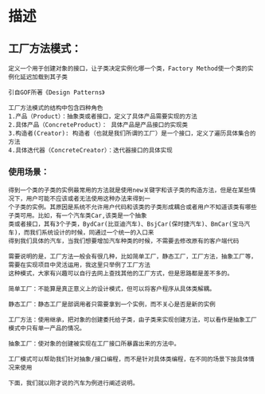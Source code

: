 
# 描述

## 工厂方法模式：

    定义一个用于创建对象的接口，让子类决定实例化哪一个类，Factory Method使一个类的实例化延迟加载到其子类
    
    引自GOF所著《Design Patterns》
    
    工厂方法模式的结构中包含四种角色
    1.产品（Product）：抽象类或者接口，定义了具体产品需要实现的方法
    2.具体产品（ConcreteProduct）： 具体产品是产品接口的实现类
    3.构造者(Creator): 构造者（也就是我们所谓的工厂）是一个接口，定义了遍历具体集合的方法
    4.具体迭代器（ConcreteCreator）：迭代器接口的具体实现

### 使用场景：
    得到一个类的子类的实例最常用的方法就是使用new关键字和该子类的构造方法，但是在某些情况下，用户可能不应该或者无法使用这种办法来得到一
    个子类的实例。其原因是系统不允许用户代码和该类的子类形成耦合或者用户不知道该类有哪些子类可用。比如，有一个汽车类Car,该类是一个抽象
    类或者接口，其有3个子类，BydCar(比亚迪汽车)、BsjCar(保时捷汽车)、BmCar(宝马汽车)，而我们系统设计的时候，同通过一个统一的入口来
    得到我们具体的汽车，当我们想要增加汽车种类的时候，不需要去修改原有的客户端代码
    
    需要说明的是，工厂方法一般会有很几种，比如简单工厂，静态工厂，工厂方法，抽象工厂等，需要在实现项目中灵活运用，我这里只举例了工厂方法
    这种模式，大家有兴趣可以自行去网上查找其他的工厂方式，但是思路都是差不多的。
    
    简单工厂：不能算是真正意义上的设计模式，但可以将客户程序从具体类解耦。
    
    静态工厂：静态工厂是部调用者只需要拿到一个实例，而不关心是否是新的实例
    
    工厂方法：使用继承，把对象的创建委托给子类，由子类来实现创建方法，可以看作是抽象工厂模式中只有单一产品的情况。
    
    抽象工厂：使对象的创建被实现在工厂接口所暴露出来的方法中。
    
    工厂模式可以帮助我们针对抽象/接口编程，而不是针对具体类编程，在不同的场景下按具体情况来使用
    
    下面，我们就以刚才说的汽车为例进行阐述说明。